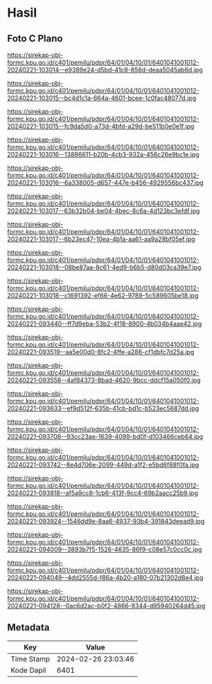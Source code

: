# Hasil

## Foto C Plano

https://sirekap-obj-formc.kpu.go.id/c401/pemilu/pdpr/64/01/04/10/01/6401041001012-20240221-103014--e9389e24-d5bd-41c8-856d-deaa5045ab6d.jpg

https://sirekap-obj-formc.kpu.go.id/c401/pemilu/pdpr/64/01/04/10/01/6401041001012-20240221-103015--bc4d1c1a-664a-4601-bcee-1c0fac48077d.jpg

https://sirekap-obj-formc.kpu.go.id/c401/pemilu/pdpr/64/01/04/10/01/6401041001012-20240221-103015--fc9da5d0-a73d-4bfd-a29d-be511b0e0e1f.jpg

https://sirekap-obj-formc.kpu.go.id/c401/pemilu/pdpr/64/01/04/10/01/6401041001012-20240221-103016--13886611-b20b-4cb3-932a-456c26e9bc1e.jpg

https://sirekap-obj-formc.kpu.go.id/c401/pemilu/pdpr/64/01/04/10/01/6401041001012-20240221-103016--6a338005-d657-447e-b456-4929556bc437.jpg

https://sirekap-obj-formc.kpu.go.id/c401/pemilu/pdpr/64/01/04/10/01/6401041001012-20240221-103017--63b32b04-be04-4bec-8c6a-4d123bc3efdf.jpg

https://sirekap-obj-formc.kpu.go.id/c401/pemilu/pdpr/64/01/04/10/01/6401041001012-20240221-103017--6b23ec47-10ea-4b1a-aa61-aa9a28bf05ef.jpg

https://sirekap-obj-formc.kpu.go.id/c401/pemilu/pdpr/64/01/04/10/01/6401041001012-20240221-103018--08be87aa-8c61-4ed9-b6b5-d80d03ca39e7.jpg

https://sirekap-obj-formc.kpu.go.id/c401/pemilu/pdpr/64/01/04/10/01/6401041001012-20240221-103018--c1691392-ef66-4e62-9789-5c589605be18.jpg

https://sirekap-obj-formc.kpu.go.id/c401/pemilu/pdpr/64/01/04/10/01/6401041001012-20240221-093440--ff7d9eba-53b2-4f18-8900-4b034b4aae42.jpg

https://sirekap-obj-formc.kpu.go.id/c401/pemilu/pdpr/64/01/04/10/01/6401041001012-20240221-093519--aa5e00d0-8fc2-4ffe-a286-cf1dbfc7d25a.jpg

https://sirekap-obj-formc.kpu.go.id/c401/pemilu/pdpr/64/01/04/10/01/6401041001012-20240221-093558--4af84373-8bad-4620-9bcc-ddcf15a050f0.jpg

https://sirekap-obj-formc.kpu.go.id/c401/pemilu/pdpr/64/01/04/10/01/6401041001012-20240221-093633--ef9d512f-635b-41cb-bd1c-b523ec5687dd.jpg

https://sirekap-obj-formc.kpu.go.id/c401/pemilu/pdpr/64/01/04/10/01/6401041001012-20240221-093708--93cc23ae-1639-4099-bd0f-d103466ceb64.jpg

https://sirekap-obj-formc.kpu.go.id/c401/pemilu/pdpr/64/01/04/10/01/6401041001012-20240221-093742--8e4d706e-2099-449d-a1f2-e5bd6f88f0fa.jpg

https://sirekap-obj-formc.kpu.go.id/c401/pemilu/pdpr/64/01/04/10/01/6401041001012-20240221-093818--af5a9cc8-1cb6-413f-9cc4-69b2aacc25b9.jpg

https://sirekap-obj-formc.kpu.go.id/c401/pemilu/pdpr/64/01/04/10/01/6401041001012-20240221-093924--1546dd9e-8aa6-4937-93b4-391843deead9.jpg

https://sirekap-obj-formc.kpu.go.id/c401/pemilu/pdpr/64/01/04/10/01/6401041001012-20240221-094009--3893b7f5-1526-4635-86f9-c08e57c0cc0c.jpg

https://sirekap-obj-formc.kpu.go.id/c401/pemilu/pdpr/64/01/04/10/01/6401041001012-20240221-094049--4dd2555d-f86a-4b20-a180-07b21302d8e4.jpg

https://sirekap-obj-formc.kpu.go.id/c401/pemilu/pdpr/64/01/04/10/01/6401041001012-20240221-094128--0ac6d2ac-b0f2-4866-8344-d95940264d45.jpg


## Metadata

| Key        | Value               |
| ---------- | ------------------- |
| Time Stamp | 2024-02-26 23:03:46 |
| Kode Dapil | 6401                |



